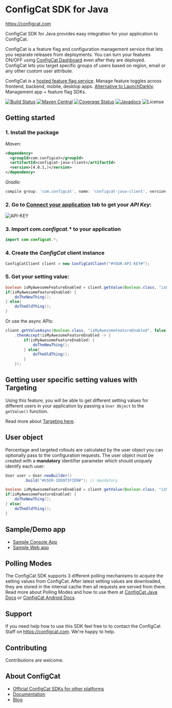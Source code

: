 # ConfigCat SDK for Java
https://configcat.com

ConfigCat SDK for Java provides easy integration for your application to ConfigCat.

ConfigCat is a feature flag and configuration management service that lets you separate releases from deployments. You can turn your features ON/OFF using <a href="http://app.configcat.com" target="_blank">ConfigCat Dashboard</a> even after they are deployed. ConfigCat lets you target specific groups of users based on region, email or any other custom user attribute.

ConfigCat is a <a href="https://configcat.com" target="_blank">hosted feature flag service</a>. Manage feature toggles across frontend, backend, mobile, desktop apps. <a href="https://configcat.com" target="_blank">Alternative to LaunchDarkly</a>. Management app + feature flag SDKs.

[![Build Status](https://travis-ci.com/configcat/java-sdk.svg?branch=master)](https://travis-ci.com/configcat/java-sdk)
[![Maven Central](https://maven-badges.herokuapp.com/maven-central/com.configcat/configcat-java-client/badge.svg)](https://maven-badges.herokuapp.com/maven-central/com.configcat/configcat-java-client)
[![Coverage Status](https://img.shields.io/codecov/c/github/ConfigCat/java-sdk.svg)](https://codecov.io/gh/ConfigCat/java-sdk)
[![Javadocs](http://javadoc.io/badge/com.configcat/configcat-java-client.svg)](http://javadoc.io/doc/com.configcat/configcat-java-client)
![License](https://img.shields.io/github/license/configcat/java-sdk.svg)

## Getting started

### 1. Install the package
*Maven:*
```xml
<dependency>
  <groupId>com.configcat</groupId>
  <artifactId>configcat-java-client</artifactId>
  <version>[4.0.1,)</version>
</dependency>
```
*Gradle:*
```groovy
compile group: 'com.configcat', name: 'configcat-java-client', version: '4.+'
```

### 2. Go to <a href="https://app.configcat.com/sdkkey" target="_blank">Connect your application</a> tab to get your *API Key*:
![API-KEY](https://raw.githubusercontent.com/ConfigCat/java-sdk/master/media/readme01.png  "API-KEY")

### 3. Import *com.configcat.** to your application
```java
import com.configcat.*;
```

### 4. Create the *ConfigCat* client instance
```java
ConfigCatClient client = new ConfigCatClient("#YOUR-API-KEY#");
```

### 5. Get your setting value:
```java
boolean isMyAwesomeFeatureEnabled = client.getValue(Boolean.class, "isMyAwesomeFeatureEnabled", false);
if(isMyAwesomeFeatureEnabled) {
    doTheNewThing();
} else{
    doTheOldThing();
}
```
Or use the async APIs:
```java
client.getValueAsync(Boolean.class, "isMyAwesomeFeatureEnabled", false)
    .thenAccept(isMyAwesomeFeatureEnabled -> {
        if(isMyAwesomeFeatureEnabled) {
            doTheNewThing();
        } else{
            doTheOldThing();
        }
    });
```

## Getting user specific setting values with Targeting
Using this feature, you will be able to get different setting values for different users in your application by passing a `User Object` to the `getValue()` function.

Read more about [Targeting here](https://configcat.com/docs/advanced/targeting/).


## User object
Percentage and targeted rollouts are calculated by the user object you can optionally pass to the configuration requests.
The user object must be created with a **mandatory** identifier parameter which should uniquely identify each user:
```java
User user = User.newBuilder()
        .build("#USER-IDENTIFIER#"); // mandatory

boolean isMyAwesomeFeatureEnabled = client.getValue(Boolean.class, "isMyAwesomeFeatureEnabled", user, false);
if(isMyAwesomeFeatureEnabled) {
    doTheNewThing();
} else{
    doTheOldThing();
}
```

## Sample/Demo app
* [Sample Console App](https://github.com/ConfigCat/java-sdk/tree/master/samples/console)
* [Sample Web app](https://github.com/ConfigCat/java-sdk/tree/master/samples/web)

## Polling Modes
The ConfigCat SDK supports 3 different polling mechanisms to acquire the setting values from ConfigCat. After latest setting values are downloaded, they are stored in the internal cache then all requests are served from there. Read more about Polling Modes and how to use them at [ConfigCat Java Docs](https://configcat.com/docs/sdk-reference/java/) or [ConfigCat Android Docs](https://configcat.com/docs/sdk-reference/android/).

## Support
If you need help how to use this SDK feel free to to contact the ConfigCat Staff on https://configcat.com. We're happy to help.

## Contributing
Contributions are welcome.

## About ConfigCat
- [Official ConfigCat SDKs for other platforms](https://github.com/configcat)
- [Documentation](https://configcat.com/docs)
- [Blog](https://configcat.com/blog)
